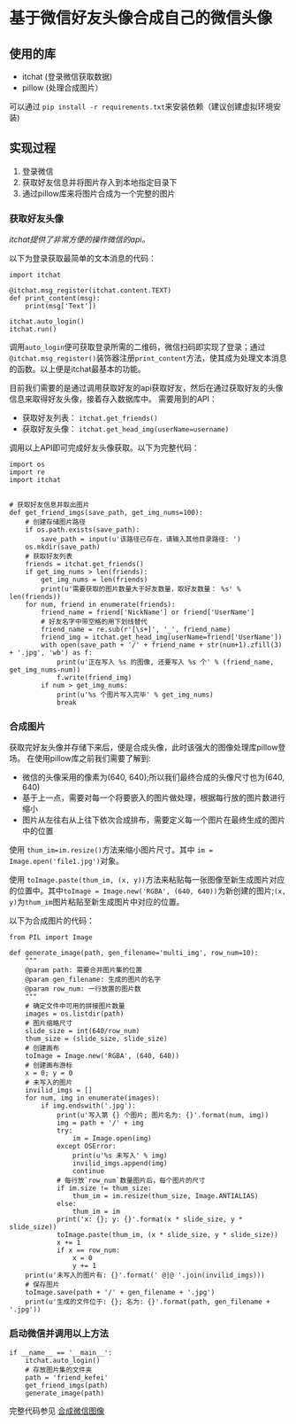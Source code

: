 # 基于微信好友头像合成自己的微信头像

## 使用的库

- itchat (登录微信获取数据)
- pillow (处理合成图片）

可以通过 `pip install -r requirements.txt`来安装依赖（建议创建虚拟环境安装)

## 实现过程

1. 登录微信
2. 获取好友信息并将图片存入到本地指定目录下
3. 通过pillow库来将图片合成为一个完整的图片

### 获取好友头像
*itchat提供了非常方便的操作微信的api。*

以下为登录获取最简单的文本消息的代码：
```
import itchat

@itchat.msg_register(itchat.content.TEXT)
def print_content(msg):
    print(msg['Text'])

itchat.auto_login()
itchat.run()
```

调用`auto_login`便可获取登录所需的二维码，微信扫码即实现了登录；通过`@itchat.msg_register()`装饰器注册`print_content`方法，使其成为处理文本消息的函数。以上便是itchat最基本的功能。

目前我们需要的是通过调用获取好友的api获取好友，然后在通过获取好友的头像信息来取得好友头像，接着存入数据库中。
需要用到的API：
- 获取好友列表： `itchat.get_friends()`
- 获取好友头像： `itchat.get_head_img(userName=username)`

调用以上API即可完成好友头像获取。以下为完整代码：
```
import os
import re
import itchat


# 获取好友信息并取出图片
def get_friend_imgs(save_path, get_img_nums=100):
    # 创建存储图片路径
    if os.path.exists(save_path):
        save_path = input(u'该路径已存在，请输入其他目录路径: ')
    os.mkdir(save_path)
    # 获取好友列表
    friends = itchat.get_friends()
    if get_img_nums > len(friends):
        get_img_nums = len(friends)
        print(u'需要获取的图片数量大于好友数量，取好友数量： %s' % len(friends))
    for num, friend in enumerate(friends):
        friend_name = friend['NickName'] or friend['UserName']
        # 好友名字中带空格的用下划线替代
        friend_name = re.sub(r'[\s+]', '_', friend_name)
        friend_img = itchat.get_head_img(userName=friend['UserName'])
        with open(save_path + '/' + friend_name + str(num+1).zfill(3) + '.jpg', 'wb') as f:
            print(u'正在写入 %s 的图像, 还要写入 %s 个' % (friend_name, get_img_nums-num))
            f.write(friend_img)
        if num > get_img_nums:
            print(u'%s 个图片写入完毕' % get_img_nums)
            break
```

### 合成图片

获取完好友头像并存储下来后，便是合成头像，此时该强大的图像处理库pillow登场。
在使用pillow库之前我们需要了解到:
- 微信的头像采用的像素为(640, 640);所以我们最终合成的头像尺寸也为(640, 640)
- 基于上一点，需要对每一个将要嵌入的图片做处理，根据每行放的图片数进行缩小
- 图片从左往右从上往下依次合成排布，需要定义每一个图片在最终生成的图片中的位置

使用 `thum_im=im.resize()`方法来缩小图片尺寸。其中 `im = Image.open('file1.jpg')`对象。

使用 `toImage.paste(thum_im, (x, y))`方法来粘贴每一张图像至新生成图片对应的位置中。其中`toImage = Image.new('RGBA', (640, 640))`为新创建的图片;`(x, y)`为`thum_im`图片粘贴至新生成图片中对应的位置。

以下为合成图片的代码：
```
from PIL import Image

def generate_image(path, gen_filename='multi_img', row_num=10):
    """
    @param path: 需要合并图片集的位置
    @param gen_filename: 生成的图片的名字
    @param row_num: 一行放置的图片数
    """
    # 确定文件中可用的拼接图片数量
    images = os.listdir(path)
    # 图片缩略尺寸
    slide_size = int(640/row_num)
    thum_size = (slide_size, slide_size)
    # 创建画布
    toImage = Image.new('RGBA', (640, 640))
    # 创建画布游标
    x = 0; y = 0
    # 未写入的图片
    invilid_imgs = []
    for num, img in enumerate(images):
        if img.endswith('.jpg'):
            print(u'写入第 {} 个图片; 图片名为: {}'.format(num, img))
            img = path + '/' + img
            try:
                im = Image.open(img)
            except OSError:
                print(u'%s 未写入' % img)
                invilid_imgs.append(img)
                continue
            # 每行放`row_num`数量图片后，每个图片的尺寸
            if im.size != thum_size:
                thum_im = im.resize(thum_size, Image.ANTIALIAS)
            else:
                thum_im = im
            print('x: {}; y: {}'.format(x * slide_size, y * slide_size))
            toImage.paste(thum_im, (x * slide_size, y * slide_size))
            x += 1
            if x == row_num:
                x = 0
                y += 1
    print(u'未写入的图片有: {}'.format(' @|@ '.join(invilid_imgs)))
    # 保存图片
    toImage.save(path + '/' + gen_filename + '.jpg')
    print(u'生成的文件位于: {}; 名为: {}'.format(path, gen_filename + '.jpg'))
```

### 启动微信并调用以上方法

```
if __name__ == '__main__':
    itchat.auto_login()
    # 存放图片集的文件夹
    path = 'friend_kefei'
    get_friend_imgs(path)
    generate_image(path)
```

完整代码参见 [合成微信图像](https://github.com/zhaokefei/WeChatHeadImage)
